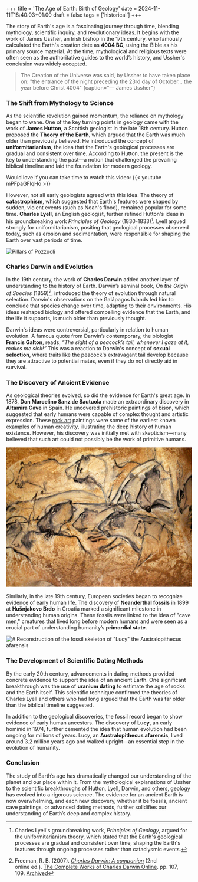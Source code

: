 +++
title = 'The Age of Earth: Birth of Geology'
date = 2024-11-11T18:40:03+01:00
draft = false
tags = ['historical']
+++

The story of Earth's age is a fascinating journey through time, blending mythology, scientific inquiry, and revolutionary ideas. It begins with the work of James Ussher, an Irish bishop in the 17th century, who famously calculated the Earth's creation date as **4004 BC**, using the Bible as his primary source material. At the time, mythological and religious texts were often seen as the authoritative guides to the world’s history, and Ussher's conclusion was widely accepted.

> The Creation of the Universe was said, by Ussher to have taken place on: "the entrance of the night preceding the 23rd day of October... the year before Christ 4004"
{caption="— James Ussher"}

### The Shift from Mythology to Science

As the scientific revolution gained momentum, the reliance on mythology began to wane. One of the key turning points in geology came with the work of **James Hutton**, a Scottish geologist in the late 18th century. Hutton proposed the **Theory of the Earth**, which argued that the Earth was much older than previously believed. He introduced the concept of **uniformitarianism**, the idea that the Earth's geological processes are gradual and consistent over time. According to Hutton, the present is the key to understanding the past—a notion that challenged the prevailing biblical timeline and laid the foundation for modern geology.

Would love if you can take time to watch this video:
{{< youtube mPFpaGFlqHo >}}

However, not all early geologists agreed with this idea. The theory of **catastrophism**, which suggested that Earth's features were shaped by sudden, violent events (such as Noah's flood), remained popular for some time. **Charles Lyell**, an English geologist, further refined Hutton's ideas in his groundbreaking work _Principles of Geology_ (1830-1833)[^1]. Lyell argued strongly for uniformitarianism, positing that geological processes observed today, such as erosion and sedimentation, were responsible for shaping the Earth over vast periods of time.

![Pillars of Pozzuoli](https://upload.wikimedia.org/wikipedia/commons/thumb/9/9e/Charles_Lyell_-_Pillars_of_Pozzuoli.jpg/330px-Charles_Lyell_-_Pillars_of_Pozzuoli.jpg "Pillars of Pozzuoli")

### Charles Darwin and Evolution

In the 19th century, the work of **Charles Darwin** added another layer of understanding to the history of Earth. Darwin’s seminal book, _On the Origin of Species_ (1859)[^2], introduced the theory of evolution through natural selection. Darwin's observations on the Galápagos Islands led him to conclude that species change over time, adapting to their environments. His ideas reshaped biology and offered compelling evidence that the Earth, and the life it supports, is much older than previously thought.

Darwin's ideas were controversial, particularly in relation to human evolution. A famous quote from Darwin’s contemporary, the biologist **Francis Galton**, reads, _“The sight of a peacock’s tail, whenever I gaze at it, makes me sick!”_ This was a reaction to Darwin's concept of **sexual selection**, where traits like the peacock's extravagant tail develop because they are attractive to potential mates, even if they do not directly aid in survival.

### The Discovery of Ancient Evidence

As geological theories evolved, so did the evidence for Earth's great age. In 1878, **Don Marcelino Sanz de Sautuola** made an extraordinary discovery in **Altamira Cave** in Spain. He uncovered prehistoric paintings of bison, which suggested that early humans were capable of complex thought and artistic expression. These [rock art](/posts/south-african-rock-art) paintings were some of the earliest known examples of human creativity, illustrating the deep history of human existence. However, his discovery was initially met with skepticism—many believed that such art could not possibly be the work of primitive humans.

![chauvet cave](apr2015_h07_chauvetcave.webp "chauvet cave")

Similarly, in the late 19th century, European societies began to recognize evidence of early human life. The discovery of **Neanderthal fossils** in 1899 at **Hušnjakovo Brdo** in Croatia marked a significant milestone in understanding human origins. These fossils were linked to the idea of "cave men," creatures that lived long before modern humans and were seen as a crucial part of understanding humanity’s **primordial state**.

![# Reconstruction of the fossil skeleton of "Lucy" the Australopithecus afarensis](https://upload.wikimedia.org/wikipedia/commons/thumb/e/e0/Reconstruction_of_the_fossil_skeleton_of_%22Lucy%22_the_Australopithecus_afarensis.jpg/220px-Reconstruction_of_the_fossil_skeleton_of_%22Lucy%22_the_Australopithecus_afarensis.jpg "Australopithecus")

### The Development of Scientific Dating Methods

By the early 20th century, advancements in dating methods provided concrete evidence to support the idea of an ancient Earth. One significant breakthrough was the use of **uranium dating** to estimate the age of rocks and the Earth itself. This scientific technique confirmed the theories of Charles Lyell and others who had long argued that the Earth was far older than the biblical timeline suggested.

In addition to the geological discoveries, the fossil record began to show evidence of early human ancestors. The discovery of **Lucy**, an early hominid in 1974, further cemented the idea that human evolution had been ongoing for millions of years. Lucy, an **Australopithecus afarensis**, lived around 3.2 million years ago and walked upright—an essential step in the evolution of humanity.

### Conclusion

The study of Earth’s age has dramatically changed our understanding of the planet and our place within it. From the mythological explanations of Ussher to the scientific breakthroughs of Hutton, Lyell, Darwin, and others, geology has evolved into a rigorous science. The evidence for an ancient Earth is now overwhelming, and each new discovery, whether it be fossils, ancient cave paintings, or advanced dating methods, further solidifies our understanding of Earth’s deep and complex history.

[^1]: Charles Lyell's groundbreaking work, *Principles of Geology*, argued for the uniformitarianism theory, which stated that the Earth's geological processes are gradual and consistent over time, shaping the Earth's features through ongoing processes rather than cataclysmic events.
[^2]: Freeman, R. B. (2007). [_Charles Darwin: A companion_](http://darwin-online.org.uk/content/frameset?itemID=A27b&viewtype=text&pageseq=114) (2nd online ed.). [The Complete Works of Charles Darwin Online](https://en.wikipedia.org/wiki/The_Complete_Works_of_Charles_Darwin_Online "The Complete Works of Charles Darwin Online"). pp. 107, 109. [Archived](https://web.archive.org/web/20141225163344/http://darwin-online.org.uk/content/frameset?itemID=A27b&viewtype=text&pageseq=114)

